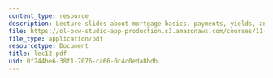 ```yaml
---
content_type: resource
description: Lecture slides about mortgage basics, payments, yields, and values.
file: https://ol-ocw-studio-app-production.s3.amazonaws.com/courses/11-431j-real-estate-finance-and-investment-fall-2006/0f244be638f17076ca660c4c0eda8bdb_lec12.pdf
file_type: application/pdf
resourcetype: Document
title: lec12.pdf
uid: 0f244be6-38f1-7076-ca66-0c4c0eda8bdb
---
```

